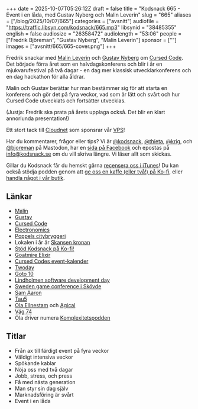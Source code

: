 +++
date = 2025-10-07T05:26:12Z
draft = false
title = "Kodsnack 665 - Event i en låda, med Gustav Nyberg och Malin Leverin"
slug = "665"
aliases = ["/blog/2025/10/07/665"]
categories = ["avsnitt"]
audiofile = "https://traffic.libsyn.com/kodsnack/665.mp3"
libsynid = "38485355"
english = false
audiosize = "26358472"
audiolength = "53:06"
people = ["Fredrik Björeman", "Gustav Nyberg", "Malin Leverin"]
sponsor = [""]
images = ["avsnitt/665/665-cover.png"]
+++

Fredrik snackar med [Malin Leverin](https://www.linkedin.com/in/malinleverin/) och [Gustav Nyberg](https://www.linkedin.com/in/gustav-nyberg/) om [Cursed Code](https://www.cursedcode.se/). Det började förra året som en halvdagskonferens och blir i år en mjukvarufestival på två dagar - en dag mer klassisk utvecklarkonferens och en dag hackathon för alla åldrar.

Malin och Gustav berättar hur man bestämmer sig för att starta en konferens och gör det på fyra veckor, vad som är lätt och svårt och hur Cursed Code utvecklats och fortsätter utvecklas.

(Justja: Fredrik ska prata på årets upplaga också. Det blir en klart annorlunda presentation!)

Ett stort tack till [Cloudnet](https://www.cloudnet.se) som sponsrar vår [VPS](https://en.wikipedia.org/wiki/Virtual_private_server)!

Har du kommentarer, frågor eller tips? Vi är [@kodsnack](https://social.podsnack.se/@kodsnack), [@thieta](https://6510.nu/@thieta), [@krig](https://6510.nu/@krig), och [@bjoreman](https://toot.cafe/@bjoreman) på Mastodon, har en [sida på Facebook](https://www.facebook.com/) och epostas på [info@kodsnack.se](mailto:info@kodsnack.se) om du vill skriva längre. Vi läser allt som skickas.

Gillar du Kodsnack får du hemskt gärna [recensera oss i iTunes](https://itunes.apple.com/se/podcast/kodsnack/id561631498?l=en)! Du kan också stödja podden genom att <a href="https://ko-fi.com/kodsnack" rel="payment">ge oss en kaffe (eller två!) på Ko-fi</a>, eller [handla något i vår butik](https://shop.spreadshirt.se/kodsnack/).

## Länkar
* [Malin](https://www.linkedin.com/in/malinleverin/)
* [Gustav](https://www.linkedin.com/in/gustav-nyberg/)
* [Cursed Code](https://www.cursedcode.se/)
* [Electronomics](https://www.electronomics.com/)
* [Poppels citybryggeri](https://www.poppels.se/citybryggeriet/)
* Lokalen i år är [Skansen kronan](https://www.skansenkronan.se/)
* [Stöd Kodsnack på Ko-fi!](https://ko-fi.com/kodsnack)
* [Goatmire Elixir](https://goatmire.com/)
* [Cursed Codes event-kalender](https://www.cursedcode.se/)
* [Twoday](https://www.twoday.se/)
* [Goto 10](https://www.goto10.se/)
* [Lindholmen software development day](https://www.eventbrite.se/e/paradigms-of-the-software-industry-tickets-1286258647239)
* [Sweden game conference i Skövde](https://swedengameconference.se/en/)
* [Sam Aaron](https://linktr.ee/samaaron)
* [Tau5](https://tau5.live/)
* [Ola Ellnestam](https://www.linkedin.com/in/ellnestam/) och [Agical](https://www.agical.se/)
* [Väg 74](https://www.agical.se/pod/)
* Ola driver numera [Komplexitetspodden](https://www.komplexitetspodden.se/) 

## Titlar
* Från ax till färdigt event på fyra veckor
* Väldigt intensiva veckor
* Spökande kablar
* Nöja oss med två dagar
* Jobb, stress, och press
* Få med nästa generation
* Man styr sin dag själv
* Marknadsföring är svårt
* Event i en låda